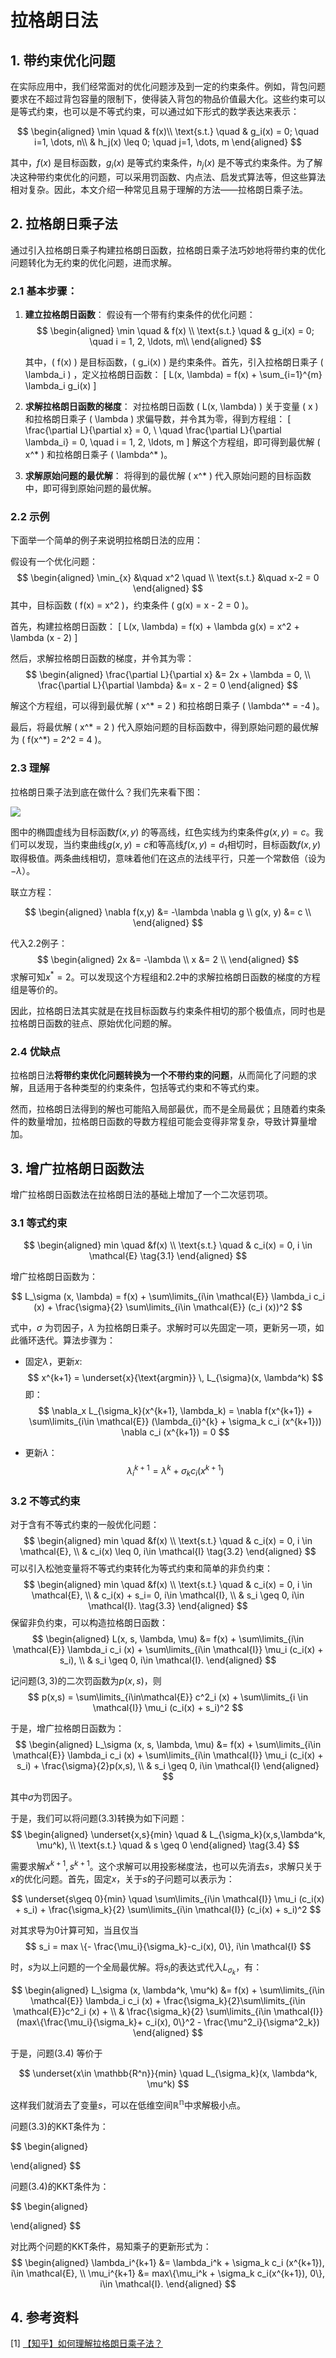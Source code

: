 # 拉格朗日法
## 1. 带约束优化问题
在实际应用中，我们经常面对的优化问题涉及到一定的约束条件。例如，背包问题要求在不超过背包容量的限制下，使得装入背包的物品价值最大化。这些约束可以是等式约束，也可以是不等式约束，可以通过如下形式的数学表达来表示：


$$
\begin{aligned}
    \min \quad & f(x)\\
    \text{s.t.} \quad & g_i(x) = 0; \quad i=1, \dots, n\\
    & h_j(x) \leq 0; \quad j=1, \dots, m
\end{aligned}
$$

其中，$f(x)$ 是目标函数，$g_i(x)$ 是等式约束条件，$h_j(x)$ 是不等式约束条件。为了解决这种带约束优化的问题，可以采用罚函数、内点法、启发式算法等，但这些算法相对复杂。因此，本文介绍一种常见且易于理解的方法——拉格朗日乘子法。

## 2. 拉格朗日乘子法
通过引入拉格朗日乘子构建拉格朗日函数，拉格朗日乘子法巧妙地将带约束的优化问题转化为无约束的优化问题，进而求解。

### 2.1 基本步骤：

1. **建立拉格朗日函数**：
   假设有一个带有约束条件的优化问题：
   $$
   \begin{aligned}
    \min \quad & f(x) \\
    \text{s.t.} \quad & g_i(x) = 0; \quad  i = 1, 2, \ldots, m\\
   \end{aligned}
   $$

   其中，\( f(x) \) 是目标函数，\( g_i(x) \) 是约束条件。首先，引入拉格朗日乘子 \( \lambda_i \) ，定义拉格朗日函数：
   \[
   L(x, \lambda) = f(x) + \sum_{i=1}^{m} \lambda_i g_i(x)
   \]

2. **求解拉格朗日函数的梯度**：
   对拉格朗日函数 \( L(x, \lambda) \) 关于变量 \( x \) 和拉格朗日乘子 \( \lambda \) 求偏导数，并令其为零，得到方程组：
   \[
   \frac{\partial L}{\partial x} = 0, \\
   \quad \frac{\partial L}{\partial \lambda_i} = 0, \quad i = 1, 2, \ldots, m
   \]
   解这个方程组，即可得到最优解 \( x^* \) 和拉格朗日乘子 \( \lambda^* \)。

3. **求解原始问题的最优解**：
   将得到的最优解 \( x^* \) 代入原始问题的目标函数中，即可得到原始问题的最优解。

### 2.2 示例
下面举一个简单的例子来说明拉格朗日法的应用：

假设有一个优化问题：
$$
\begin{aligned}
\min_{x} &\quad x^2 \quad \\
\text{s.t.} &\quad x-2 = 0
\end{aligned}
$$
其中，目标函数 \( f(x) = x^2 \)，约束条件 \( g(x) = x - 2 = 0 \)。

首先，构建拉格朗日函数：
\[
L(x, \lambda) = f(x) + \lambda g(x) = x^2 + \lambda (x - 2)
\]

然后，求解拉格朗日函数的梯度，并令其为零：
$$
\begin{aligned}
\frac{\partial L}{\partial x} &= 2x + \lambda = 0, \\
\frac{\partial L}{\partial \lambda} &= x - 2 = 0
\end{aligned}
$$

解这个方程组，可以得到最优解 \( x^* = 2 \) 和拉格朗日乘子 \( \lambda^* = -4 \)。

最后，将最优解 \( x^* = 2 \) 代入原始问题的目标函数中，得到原始问题的最优解为 \( f(x^*) = 2^2 = 4 \)。

### 2.3 理解
拉格朗日乘子法到底在做什么？我们先来看下图：

![](./images/拉格朗日理解.png)

图中的椭圆虚线为目标函数$f(x,y)$ 的等高线，红色实线为约束条件$g(x,y)=c$。我们可以发现，当约束曲线$g(x,y)=c$和等高线$f(x,y)=d_1$相切时，目标函数$f(x,y)$取得极值。两条曲线相切，意味着他们在这点的法线平行，只差一个常数倍（设为$-\lambda$）。

联立方程：

$$
\begin{aligned}
    \nabla f(x,y) &= -\lambda \nabla g \\
    g(x, y) &= c \\
\end{aligned}
$$

代入$2.2$例子：
$$
\begin{aligned}
    2x &= -\lambda \\
    x &= 2 \\
\end{aligned}
$$
求解可知$x^* = 2$。可以发现这个方程组和$2.2$中的求解拉格朗日函数的梯度的方程组是等价的。

因此，拉格朗日法其实就是在找目标函数与约束条件相切的那个极值点，同时也是拉格朗日函数的驻点、原始优化问题的解。

### 2.4 优缺点
拉格朗日法**将带约束优化问题转换为一个不带约束的问题**，从而简化了问题的求解，且适用于各种类型的约束条件，包括等式约束和不等式约束。

然而，拉格朗日法得到的解也可能陷入局部最优，而不是全局最优；且随着约束条件的数量增加，拉格朗日函数的导数方程组可能会变得非常复杂，导致计算量增加。

## 3. 增广拉格朗日函数法

增广拉格朗日函数法在拉格朗日法的基础上增加了一个二次惩罚项。

### 3.1 等式约束
$$
\begin{aligned}
    min \quad &f(x) \\
    \text{s.t.} \quad & c_i(x) = 0, i \in \mathcal{E} \tag{3.1}
\end{aligned}
$$

增广拉格朗日函数为：

$$
L_\sigma (x, \lambda) = f(x) + \sum\limits_{i\in \mathcal{E}} \lambda_i c_i (x) + \frac{\sigma}{2} \sum\limits_{i\in \mathcal{E}} (c_i (x))^2
$$

式中，$\sigma$ 为罚因子，$\lambda$ 为拉格朗日乘子。求解时可以先固定一项，更新另一项，如此循环迭代。算法步骤为：
- 固定$\lambda$，更新$x$:
  $$
    x^{k+1} = \underset{x}{\text{argmin}} \, L_{\sigma}(x, \lambda^k)
  $$
  即：
  $$
    \nabla_x L_{\sigma_k}(x^{k+1}, \lambda_k) = \nabla f(x^{k+1}) + \sum\limits_{i\in \mathcal{E}} (\lambda_{i}^{k} + \sigma_k c_i (x^{k+1})) \nabla c_i (x^{k+1}) = 0
  $$
  

- 更新$\lambda$：
$$
    \lambda_i^{k+1}=\lambda^k + \sigma_k c_i (x^{k+1})
$$

### 3.2 不等式约束
对于含有不等式约束的一般优化问题：
$$
\begin{aligned}
    min \quad &f(x) \\
    \text{s.t.} \quad & c_i(x) = 0, i \in \mathcal{E}, \\
    & c_i(x) \leq 0, i\in \mathcal{I}  \tag{3.2}
\end{aligned}
$$
可以引入松弛变量将不等式约束转化为等式约束和简单的非负约束：
$$
\begin{aligned}
    min \quad &f(x) \\
    \text{s.t.} \quad & c_i(x) = 0, i \in \mathcal{E}, \\
    & c_i(x) + s_i=  0, i\in \mathcal{I}, \\
    & s_i \geq 0, i\in \mathcal{I}. \tag{3.3}
\end{aligned}
$$
保留非负约束，可以构造拉格朗日函数：
$$
\begin{aligned}
    L(x, s, \lambda, \mu) &= f(x) + \sum\limits_{i\in \mathcal{E}} \lambda_i c_i (x) + \sum\limits_{i\in \mathcal{I}} \mu_i (c_i(x) + s_i), \\
    & s_i \geq 0, i\in \mathcal{I}.
\end{aligned}
$$

记问题$(3,3)$的二次罚函数为$p(x,s)$，则
$$
p(x,s) = \sum\limits_{i\in\mathcal{E}} c^2_i (x) + \sum\limits_{i \in \mathcal{I}} \mu_i (c_i(x) + s_i)^2
$$

于是，增广拉格朗日函数为：
$$
\begin{aligned}
L_\sigma (x, s, \lambda, \mu) &= f(x) + \sum\limits_{i\in \mathcal{E}} \lambda_i c_i (x) + \sum\limits_{i\in \mathcal{I}} \mu_i (c_i(x) + s_i) + \frac{\sigma}{2}p(x,s), \\
& s_i \geq 0, i\in \mathcal{I}
\end{aligned}
$$

其中$\sigma$为罚因子。

于是，我们可以将问题$(3.3)$转换为如下问题：
$$
\begin{aligned}
\underset{x,s}{min} \quad & L_{\sigma_k}(x,s,\lambda^k, \mu^k), \\
\text{s.t.} \quad & s \geq 0
\end{aligned}  \tag{3.4}
$$

需要求解$x^{k+1}, s^{k+1}$。这个求解可以用投影梯度法，也可以先消去$s$，求解只关于$x$的优化问题。首先，固定$x$，关于$s$的子问题可以表示为：

$$
\underset{s\geq 0}{min} \quad \sum\limits_{i\in \mathcal{I}} \mu_i (c_i(x) + s_i) + \frac{\sigma_k}{2} \sum\limits_{i\in \mathcal{I}} (c_i(x) + s_i)^2
$$

对其求导为0计算可知，当且仅当
$$
s_i = max \{- \frac{\mu_i}{\sigma_k}-c_i(x), 0\}, i\in \mathcal{I}
$$

时，$s$为以上问题的一个全局最优解。将$s_i$的表达式代入$L_{\sigma_k}$，有：

$$
\begin{aligned}
L_\sigma (x, \lambda^k, \mu^k) &= f(x) + \sum\limits_{i\in \mathcal{E}} \lambda_i c_i (x) + \frac{\sigma_k}{2}\sum\limits_{i\in \mathcal{E}}c^2_i (x) +  \\
& \frac{\sigma_k}{2} \sum\limits_{i\in \mathcal{I}} (max\{\frac{\mu_i}{\sigma_k}+ c_i(x), 0\}^2 - \frac{\mu^2_i}{\sigma^2_k})
\end{aligned}
$$

于是，问题$(3.4)$ 等价于

$$
\underset{x\in \mathbb{R^n}}{min} \quad L_{\sigma_k}(x, \lambda^k, \mu^k)
$$

这样我们就消去了变量$s$，可以在低维空间$\mathbb{R^n}$中求解极小点。

问题$(3.3)$的KKT条件为：

$$
\begin{aligned}

\end{aligned}
$$

问题$(3.4)$的KKT条件为：

$$
\begin{aligned}

\end{aligned}
$$

对比两个问题的KKT条件，易知乘子的更新形式为：
$$
\begin{aligned}
\lambda_i^{k+1} &= \lambda_i^k + \sigma_k c_i (x^{k+1}), i\in \mathcal{E}, \\
\mu_i^{k+1} &= max\{\mu_i^k + \sigma_k c_i(x^{k+1}), 0\}, i\in \mathcal{I}.
\end{aligned}
$$

## 4. 参考资料
[1] [【知乎】如何理解拉格朗日乘子法？](https://www.zhihu.com/question/38586401) <br>

